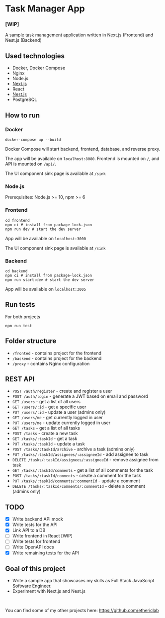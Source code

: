 # Task Manager App

### [WIP]
A sample task management application written in Next.js (Frontend) and Nest.js (Backend)

## Used technologies

- Docker, Docker Compose
- Nginx
- Node.js
- [Next.js](https://nextjs.org/)
- React
- [Nest.js](https://nestjs.com/)
- PostgreSQL

## How to run

### Docker

```shell script
docker-compose up --build
```

Docker Compose will start backend, frontend, database, and reverse proxy.

The app will be available on `localhost:8080`. Frontend is mounted on `/`, and API is mounted on `/api/`.

The UI component sink page is available at `/sink`

### Node.js

Prerequisites: Node.js >= 10, npm >= 6

### Frontend

```shell script
cd frontend
npm ci # install from package-lock.json
npm run dev # start the dev server
```

App will be available on `localhost:3000`

The UI component sink page is available at `/sink`

### Backend

```shell script
cd backend
npm ci # install from package-lock.json
npm run start:dev # start the dev server
```

App will be available on `localhost:3005`

## Run tests

For both projects

```shell script
npm run test
```

## Folder structure

- `/fronted` - contains project for the frontend
- `/backend` - contains project for the backend
- `/proxy` - contains Nginx configuration

## REST API

- `POST /auth/register` - create and register a user
- `POST /auth/login` - generate a JWT based on email and password
- `GET /users` - get a list of all users
- `GET /users/:id` - get a specific user
- `PUT /users/:id` - update a user (admins only)
- `GET /users/me` - get currently logged in user
- `PUT /users/me` - update currently logged in user
- `GET /tasks` - get a list of all tasks
- `POST /tasks` - create a new task 
- `GET /tasks/:taskId` - get a task
- `PUT /tasks/:taskId` - update a task
- `POST /tasks/:taskId/archive` - archive a task (admins only)
- `PUT /tasks/:taskId/assignees/:assigneeId` - add assignee to task
- `DELETE /tasks/:taskId/assignees/:assigneeId` - remove assignee from task
- `GET /tasks/:taskId/comments` - get a list of all comments for the task
- `POST /tasks/:taskId/comments` - create a comment for the task
- `PUT /tasks/:taskId/comments/:commentId` - update a comment
- `DELETE /tasks/:taskId/comments/:commentId` - delete a comment (admins only)

## TODO

- [x] Write backend API mock
- [x] Write tests for the API
- [x] Link API to a DB
- [ ] Write frontend in React [WIP]
- [ ] Write tests for frontend
- [ ] Write OpenAPI docs
- [x] Write remaining tests for the API

## Goal of this project

- Write a sample app that showcases my skills as Full Stack JavaScript Software Engineer.
- Experiment with Next.js and Nest.js

<br>

You can find some of my other projects here: https://github.com/ethericlab 
